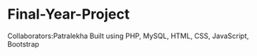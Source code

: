# Final-Year-Project
Collaborators:Patralekha 
Built using PHP, MySQL, HTML, CSS, JavaScript, Bootstrap
